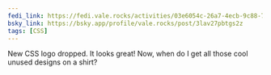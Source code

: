 ```yaml
---
fedi_link: https://fedi.vale.rocks/activities/03e6054c-26a7-4ecb-9c88-77a8a1753a16
bsky_link: https://bsky.app/profile/vale.rocks/post/3lav27pbtgs2z
tags: [CSS]
---
```


New CSS logo dropped. It looks great! Now, when do I get all those cool unused designs on a shirt?
